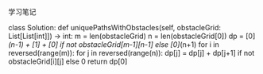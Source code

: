 学习笔记


class Solution:
    def uniquePathsWithObstacles(self, obstacleGrid: List[List[int]]) -> int:
        m = len(obstacleGrid)
        n = len(obstacleGrid[0])
        dp = [0]*(n-1) + [1] + [0] if not obstacleGrid[m-1][n-1] else [0]*(n+1)
        for i in reversed(range(m)):
            for j in reversed(range(n)):
                dp[j] = dp[j] + dp[j+1] if not obstacleGrid[i][j] else 0
        return dp[0]
